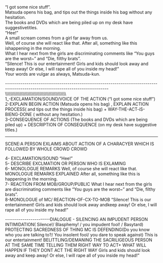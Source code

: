 “I got some nice stuff”.  
Matsuda opens his bag, and tips out the things inside his bag without any hesitation.  
The books and DVDs which are being piled up on my desk have suggestivetitles.  
“Hee!”  
A small scream comes from a girl far away from us.  
Well, of course she will react like that. After all, something like this ishappening in the morning.  
What I hear next from the girls are discriminating comments like “You guys are the worst~” and “Die, filthy brats”.  
“Silence! This is our entertainment! Girls and kids should look away and keep away! Or else, I will rape all of you inside my head!”  
Your words are vulgar as always, Matsuda-kun.  

-----------------------------------------------------------------------------------------------------------------------------------\\\\\\\\\\\\\\\\\\\\\\\\\\\\\\\\\\\\\\\\\\\\\\\\\\\\\\\\\\\\\\\\\\\\\\\\\\\\\\\\\\\\\\\\\\\\  
1_-EXCLAMATION/SOUND/VOICE OF THE ACTION (“I got some nice stuff”)  
2-EXPLAIN BEGIN ACTION (Matsuda opens his bag) , EXPLAIN ACTION PROCESS( and tips out the things inside his bag) + WAY-THE-ACT-iS-BIENG-DONE ( without any hesitation.)  
3-CONSEQUENCE OF ACTIONS (The books and DVDs which are being piled up) + DESCRIPTION OF CONSEQUENCE (on my desk have suggestive titles.)  

--------------------------------------------------------------------------------------------------------------  
SCENE:A PERSON EXLAIMS ABOUT ACTION OF A CHARACYER WHICH IS FOLLOWED BY WHOLE CROWD CROWD  
  
4- EXCLAMATION/SOUND “Hee!”  
5- DESCRIBE EXCLMATION OR PERSON WHO IS EXLAMING  
6- MONOLOGUE REMARKS Well, of course she will react like that. MONOLOGUE REMARKS EXPLAINED After all, something like this is happening in the morning.  
7- REACTION FROM MOB/GROUP/PUBLIC What I hear next from the girls are discriminating comments like “You guys are the worst~” and “Die, filthy brats”.  
8-MONOLOGUE of MC/ REACTION-OF-CX-TO-MOB “Silence! This is our entertainment! Girls and kids should look away andkeep away! Or else, I will rape all of you inside my head!”  
  
-----------------------DIALOGUE - SILENCING AN IMPUDENT PERSON  
INTIMIDATION( Silence!/ Blasphemy! / you impudent fool! / Basytard) PROTECTING SACREDNESS OF THING MC IS DEFENDING(Do you know who you are talking to?/ You insolent fool/ you dare to speak against) This is our entertainment! BELITTLING/DEMANING THE SACRILIGEOUS PERSON AT THE SAME TIME TELLING THEM RIGHT WAY TO ACT+ WHAT WILL HAPPEN IF THEY DONT ACT THE RIGHT WAY Girls and kids should look away and keep away! Or else, I will rape all of you inside my head!”